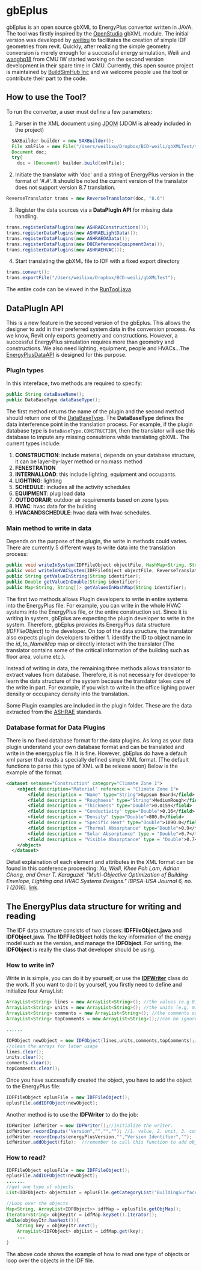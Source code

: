 # gbEplus
gbEplus is an open source gbXML to EnergyPlus convertor written in JAVA.
The tool was firstly inspired by the [OpenStudio](https://github.com/NREL/OpenStudio) gbXML module. The initial version was developed by [weilixu](https://github.com/weilixu) to facilitates the creation of simple IDF geometries from revit. Quickly, after realizing the simple geometry conversion is merely enough for a successful energy simulation, Weili and [wanghp18](https://github.com/wanghp18) from CMU IW started working on the second version development in their spare time in CMU.
Currently, this open source project is maintained by [BuildSimHub Inc](https://www.buildsimhub.net/) and we welcome people use the tool or contribute their part to the code. 

## How to use the Tool?
To run the converter, a user must define a few parameters:
1. Parser in the XML document using [JDOM](http://www.jdom.org/) (JDOM is already included in the project)
```java
  SAXBuilder builder = new SAXBuilder();
  File xmlFile = new File("/Users/weilixu/Dropbox/BCD-weili/gbXMLTest/temp.xml"); //directory of your local xml file
  Document doc;
  try{
    doc = (Document) builder.build(xmlFile);
```
2. Initiate the translator with 'doc' and a string of EnergyPlus version in the format of '#.#'. It should be noted the current version of the translator does not support version 8.7 translation.
```java
ReverseTranslator trans = new ReverseTranslator(doc, "8.6")
```
3. Register the data sources via a **DataPlugIn API** for missing data handling.
```java 
trans.registerDataPlugins(new ASHRAEConstructions());
trans.registerDataPlugins(new ASHRAELightData());
trans.registerDataPlugins(new ASHRAEOAData());
trans.registerDataPlugins(new DOEReferenceEquipmentData());
trans.registerDataPlugins(new ASHRAEHVAC());
```
4. Start translating the gbXML file to IDF with a fixed export directory
```java
trans.convert();
trans.exportFile("/Users/weilixu/Dropbox/BCD-weili/gbXMLTest");
```
The entire code can be viewed in the [RunTool.java](src/main/java/ui/RunTool.java)

## DataPlugIn API
This is a new feature in the second version of the gbEplus. This allows the designer to add in their preferred system data in the conversion process. As we know, Revit only exports geometry and constructions. However, a successful EnergyPlus simulation requires more than geometry and constructions. We also need lighting, equipment, people and HVACs...The [EnergyPlusDataAPI](src/main/java/api/EnergyPlusDataAPI.java) is designed for this purpose.
### PlugIn types
In this intereface, two methods are required to specify:
```java
public String dataBaseName();
public DataBaseType dataBaseType();
```
The first method returns the name of the plugin and the second method should return one of the [DataBaseType](src/main/java/api/DataBaseType.java). The **DataBaseType** defines the data interference point in the translation process. For example, if the plugin database type is ```DataBaseType.CONSTRUCTION```, then the translator will use this database to impute any missing consutrions while translating gbXML.
The current types include:
1. **CONSTRUCTION**: include material, depends on your database structure, it can be layer-by-layer method or no:mass method
2. **FENESTRATION**
3. **INTERNALLOAD**: this include lighting, equipment and occupants.
4. **LIGHTING**: lighting
5. **SCHEDULE**: includes all the activity schedules
6. **EQUIPMENT**: plug load data
7. **OUTDOORAIR**: outdoor air requirements based on zone types
8. **HVAC**: hvac data for the building
9. **HVACANDSCHEDULE**: hvac data with hvac schedules.

### Main method to write in data 
Depends on the purpose of the plugin, the write in methods could varies. There are currently 5 different ways to write data into the translation process:
```java
public void writeInSystem(IDFFileObject objectFile, HashMap<String, String> id_to_NameMap);
public void writeInHVACSystem(IDFFileObject objectFile, ReverseTranslator translator);
public String getValueInString(String identifier);
public Double getValueInDouble(String identifier);
public Map<String, String[]> getValuesInHashMap(String identifier);
```
The first two methods allows PlugIn developers to write in entire systems into the EnergyPlus file. For example, you can write in the whole HVAC systems into the EnergyPlus file, or the entire construction set. Since it is writing in system, gbEplus are expecting the plugin developer to write in the system. Therefore, gbEplus provides its EnergyPlus data structure (*IDFFileObject*) to the developer. On top of the data structure, the translator also expects plugin developers to either 1. identify the ID to object name in the *id_to_NameMap* map or directly interact with the translator (The translator contains some of the critical information of the building such as floor area, volume etc.).

Instead of writing in data, the remaining three methods allows translator to extract values from database. Therefore, it is not necessary for developer to learn the data structure of the system because the translator takes care of the write in part. For example, if you wish to write in the office lighing power density or occupancy density into the translation.

Some Plugin examples are included in the plugin folder. These are the data extracted from the [ASHRAE](https://www.ashrae.org/) standards.

### Database format for Data Plugins
There is no fixed database format for the data plugins. As long as your data plugin understand your own database format and can be translated and write in the energyplus file. It is fine. However, gbEplus do have a default xml parser that reads a specially defined simple XML format. (The default functions to parse this type of XML will be release soon) Below is the example of the format.
```xml
<dataset setname="Construction" category="Climate Zone 1">
	<object description="Material" reference = "Climate Zone 1">
		<field description = "Name" type="String">Gypsum Board</field>
		<field description = "Roughness" type="String">MediumRough</field>
		<field description = "Thickness" type="Double">0.0159</field>
		<field description = "Conductivity" type="Double">0.16</field>
		<field description = "Density" type="Double">800.0</field>
		<field description = "Specific Heat" type="Double">1090.0</field>
		<field description = "Thermal Absorptance" type="Double">0.9</field>
		<field description = "Solar Absorptance" type = "Double">0.7</field>
		<field description = "Visible Absorptance" type = "Double">0.7</field>
	</object>
  </dataset>
```
Detail explaination of each element and attributes in the XML format can be found in this conference proceeding:
*Xu, Weili, Khee Poh Lam, Adrian Chong, and Omer T. Karaguzel. "Multi-Objective Optimization of Building Envelope, Lighting and HVAC Systems Designs." IBPSA-USA Journal 6, no. 1 (2016).* [link](http://ibpsa-usa.org/index.php/ibpusa/article/view/393).

## [](#eplus_datastructure_anchor)The EnergyPlus data structure for writing and reading
The IDF data structure consists of two classes: **IDFFileObject.java** and **IDFObject.java**. The **IDFFileObject** holds the key information of the energy model such as the version, and manage the **IDFObject**. For writing, the **IDFObject** is really the class that developer should be using.

### How to write in?
Write in is simple, you can do it by yourself, or use the **[IDFWriter](src/main/java/model/idf/IDFWriter.java)** class do the work. If you want to do it by yourself, you firstly need to define and initialize four ArrayList:
```java
ArrayList<String> lines = new ArrayList<String>(); //the values (e.g 0.0159)
ArrayList<String> units = new ArrayList<String>(); //the units (e.g. m)
ArrayList<String> comments = new ArrayList<String>(); //the comments or the keys (e.g. thickness)
ArrayList<String> topComments = new ArrayList<String>();//can be ignored if you dont have any more information regarding to this object

......

IDFObject newObject = new IDFObject(lines,units,comments,topComments);//create the object
//clean the arrays for later usage
lines.clear();
units.clear();
comments.clear();
topComments.clear();
```
Once you have successfully created the object, you have to add the object to the EnergyPlus file:
```java
IDFFileObject eplusFile = new IDFFileObject();
eplusFile.addIDFObject(newObject);
```

Another method is to use the **IDFWriter** to do the job:
```java
IDFWriter idfWriter = new IDFWriter();//initialize the writer.
idfWriter.recordInputs("Version","","",""); //1. value, 2. unit, 3. comment/key, 4. topcomment
idfWriter.recordInputs(energyPlusVersion,"","Version Identifier","");
idfWriter.addObject(file);  //remember to call this function to add object
```
### How to read?
```java
IDFFileObject eplusFile = new IDFFileObject();
eplusFile.addIDFObject(newObject);
.......
//get one type of objects
List<IDFObject> objectList = eplusFile.getCategoryList("BuildingSurface:Detailed");//retrieve all the surfaces list

//Loop over the objects
Map<String, ArrayList<IDFObject>> idfMap = eplusFile.getObjMap();
Iterator<String> objKeyItr = idfMap.keySet().iterator();
while(objKeyItr.hasNext()){
	String key = objKeyItr.next();
	ArrayList<IDFObject> objList = idfMap.get(key);
	...
}
```
The above code shows the example of how to read one type of objects or loop over the objects in the IDF file.



